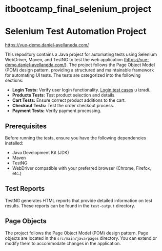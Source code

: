 # itbootcamp_final_selenium_project

# Selenium Test Automation Project 
https://vue-demo.daniel-avellaneda.com/

This repository contains a Java project for automating tests using Selenium WebDriver, Maven, and TestNG to test the web application (https://vue-demo.daniel-avellaneda.com/). The project follows the Page Object Model (POM) design pattern, providing a structured and maintainable framework for automating UI tests. The tests are categorized into the following sections:

- **Login Tests:** Verify user login functionality. [Login test cases](https://github.com/staviti_link_do__fajla_gde_su_upisali_sve_test_caseve) u izradi..
- **Products Tests:** Test product selection and details.
- **Cart Tests:** Ensure correct product additions to the cart.
- **Checkout Tests:** Test the order checkout process.
- **Payment Tests:** Verify payment processing.

## Prerequisites

Before running the tests, ensure you have the following dependencies installed:

- Java Development Kit (JDK)
- Maven
- TestNG
- WebDriver compatible with your preferred browser (Chrome, Firefox, etc.)

## Test Reports

TestNG generates HTML reports that provide detailed information on test results. These reports can be found in the `test-output` directory.

## Page Objects

The project follows the Page Object Model (POM) design pattern. Page objects are located in the `src/main/java/pages` directory. You can extend or modify them to accommodate changes in the application.
